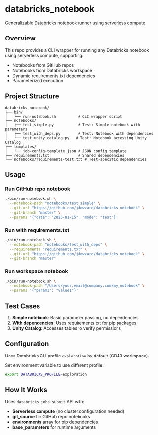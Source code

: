 # databricks_notebook

Generalizable Databricks notebook runner using serverless compute.

## Overview

This repo provides a CLI wrapper for running any Databricks notebook using serverless compute, supporting:
- Notebooks from GitHub repos
- Notebooks from Databricks workspace
- Dynamic requirements.txt dependencies
- Parameterized execution

## Project Structure

```
databricks_notebook/
├── bin/
│   └── run-notebook.sh          # CLI wrapper script
├── notebooks/
│   ├── test_simple.py           # Test: Simple notebook with parameters
│   ├── test_with_deps.py        # Test: Notebook with dependencies
│   └── test_unity_catalog.py   # Test: Notebook accessing Unity Catalog
├── templates/
│   └── job-config-template.json # JSON config template
├── requirements.txt             # Shared dependencies
└── notebooks/requirements-test.txt # Test-specific dependencies
```

## Usage

### Run GitHub repo notebook

```bash
./bin/run-notebook.sh \
  --notebook-path "notebooks/test_simple" \
  --git-url "https://github.com/jdowzard/databricks_notebook" \
  --git-branch "master" \
  --params '{"date": "2025-01-15", "mode": "test"}'
```

### Run with requirements.txt

```bash
./bin/run-notebook.sh \
  --notebook-path "notebooks/test_with_deps" \
  --requirements "requirements.txt" \
  --git-url "https://github.com/jdowzard/databricks_notebook" \
  --git-branch "master"
```

### Run workspace notebook

```bash
./bin/run-notebook.sh \
  --notebook-path "/Users/your.email@company.com/my_notebook" \
  --params '{"param1": "value1"}'
```

## Test Cases

1. **Simple notebook**: Basic parameter passing, no dependencies
2. **With dependencies**: Uses requirements.txt for pip packages
3. **Unity Catalog**: Accesses tables to verify permissions

## Configuration

Uses Databricks CLI profile `exploration` by default (CD49 workspace).

Set environment variable to use different profile:
```bash
export DATABRICKS_PROFILE=exploration
```

## How It Works

Uses `databricks jobs submit` API with:
- **Serverless compute** (no cluster configuration needed)
- **git_source** for GitHub repo notebooks
- **environments** array for pip dependencies
- **base_parameters** for runtime arguments
